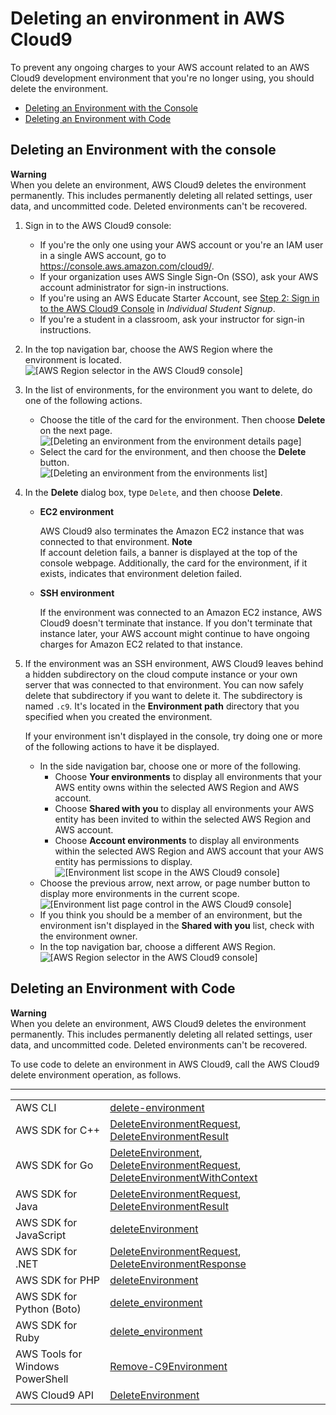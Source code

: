 # Deleting an environment in AWS Cloud9<a name="delete-environment"></a>

To prevent any ongoing charges to your AWS account related to an AWS Cloud9 development environment that you're no longer using, you should delete the environment\.
+  [Deleting an Environment with the Console](#delete-environment-console) 
+  [Deleting an Environment with Code](#delete-environment-code) 

## Deleting an Environment with the console<a name="delete-environment-console"></a>

**Warning**  
When you delete an environment, AWS Cloud9 deletes the environment permanently\. This includes permanently deleting all related settings, user data, and uncommitted code\. Deleted environments can't be recovered\.

1. Sign in to the AWS Cloud9 console:
   + If you're the only one using your AWS account or you're an IAM user in a single AWS account, go to [https://console\.aws\.amazon\.com/cloud9/](https://console.aws.amazon.com/cloud9/)\.
   + If your organization uses AWS Single Sign\-On \(SSO\), ask your AWS account administrator for sign\-in instructions\.
   + If you're using an AWS Educate Starter Account, see [Step 2: Sign in to the AWS Cloud9 Console](setup-student.md#setup-student-sign-in-ide) in *Individual Student Signup*\.
   + If you're a student in a classroom, ask your instructor for sign\-in instructions\.

1. In the top navigation bar, choose the AWS Region where the environment is located\.  
![\[AWS Region selector in the AWS Cloud9 console\]](http://docs.aws.amazon.com/cloud9/latest/user-guide/images/console-region.png)

1. In the list of environments, for the environment you want to delete, do one of the following actions\.
   + Choose the title of the card for the environment\. Then choose **Delete** on the next page\.  
![\[Deleting an environment from the environment details page\]](http://docs.aws.amazon.com/cloud9/latest/user-guide/images/console-delete-env.png)
   + Select the card for the environment, and then choose the **Delete** button\.  
![\[Deleting an environment from the environments list\]](http://docs.aws.amazon.com/cloud9/latest/user-guide/images/console-delete-env-card.png)

1. In the **Delete** dialog box, type `Delete`, and then choose **Delete**\.
   + **EC2 environment**

     AWS Cloud9 also terminates the Amazon EC2 instance that was connected to that environment\.
**Note**  
If account deletion fails, a banner is displayed at the top of the console webpage\. Additionally, the card for the environment, if it exists, indicates that environment deletion failed\.
   + **SSH environment**

     If the environment was connected to an Amazon EC2 instance, AWS Cloud9 doesn't terminate that instance\. If you don't terminate that instance later, your AWS account might continue to have ongoing charges for Amazon EC2 related to that instance\.

1. If the environment was an SSH environment, AWS Cloud9 leaves behind a hidden subdirectory on the cloud compute instance or your own server that was connected to that environment\. You can now safely delete that subdirectory if you want to delete it\. The subdirectory is named `.c9`\. It's located in the **Environment path** directory that you specified when you created the environment\.

   If your environment isn't displayed in the console, try doing one or more of the following actions to have it be displayed\.
   + In the side navigation bar, choose one or more of the following\.
     + Choose **Your environments** to display all environments that your AWS entity owns within the selected AWS Region and AWS account\.
     + Choose **Shared with you** to display all environments your AWS entity has been invited to within the selected AWS Region and AWS account\.
     + Choose **Account environments** to display all environments within the selected AWS Region and AWS account that your AWS entity has permissions to display\.  
![\[Environment list scope in the AWS Cloud9 console\]](http://docs.aws.amazon.com/cloud9/latest/user-guide/images/console-env-list.png)
   + Choose the previous arrow, next arrow, or page number button to display more environments in the current scope\.  
![\[Environment list page control in the AWS Cloud9 console\]](http://docs.aws.amazon.com/cloud9/latest/user-guide/images/console-find-env.png)
   + If you think you should be a member of an environment, but the environment isn't displayed in the **Shared with you** list, check with the environment owner\.
   + In the top navigation bar, choose a different AWS Region\.  
![\[AWS Region selector in the AWS Cloud9 console\]](http://docs.aws.amazon.com/cloud9/latest/user-guide/images/console-region.png)

## Deleting an Environment with Code<a name="delete-environment-code"></a>

**Warning**  
When you delete an environment, AWS Cloud9 deletes the environment permanently\. This includes permanently deleting all related settings, user data, and uncommitted code\. Deleted environments can't be recovered\.

To use code to delete an environment in AWS Cloud9, call the AWS Cloud9 delete environment operation, as follows\.


****  

|  |  | 
| --- |--- |
|  AWS CLI  |   [delete\-environment](https://docs.aws.amazon.com/cli/latest/reference/cloud9/delete-environment.html)   | 
|  AWS SDK for C\+\+  |   [DeleteEnvironmentRequest](https://sdk.amazonaws.com/cpp/api/LATEST/class_aws_1_1_cloud9_1_1_model_1_1_delete_environment_request.html), [DeleteEnvironmentResult](https://sdk.amazonaws.com/cpp/api/LATEST/class_aws_1_1_cloud9_1_1_model_1_1_delete_environment_result.html)   | 
|  AWS SDK for Go  |   [DeleteEnvironment](https://docs.aws.amazon.com/sdk-for-go/api/service/cloud9/#Cloud9.DeleteEnvironment), [DeleteEnvironmentRequest](https://docs.aws.amazon.com/sdk-for-go/api/service/cloud9/#Cloud9.DeleteEnvironmentRequest), [DeleteEnvironmentWithContext](https://docs.aws.amazon.com/sdk-for-go/api/service/cloud9/#Cloud9.DeleteEnvironmentWithContext)   | 
|  AWS SDK for Java  |   [DeleteEnvironmentRequest](https://docs.aws.amazon.com/AWSJavaSDK/latest/javadoc/com/amazonaws/services/cloud9/model/DeleteEnvironmentRequest.html), [DeleteEnvironmentResult](https://docs.aws.amazon.com/AWSJavaSDK/latest/javadoc/com/amazonaws/services/cloud9/model/DeleteEnvironmentResult.html)   | 
|  AWS SDK for JavaScript  |   [deleteEnvironment](https://docs.aws.amazon.com/AWSJavaScriptSDK/latest/AWS/Cloud9.html#deleteEnvironment-property)   | 
|  AWS SDK for \.NET  |   [DeleteEnvironmentRequest](https://docs.aws.amazon.com/sdkfornet/v3/apidocs/items/Cloud9/TDeleteEnvironmentRequest.html), [DeleteEnvironmentResponse](https://docs.aws.amazon.com/sdkfornet/v3/apidocs/items/Cloud9/TDeleteEnvironmentResponse.html)   | 
|  AWS SDK for PHP  |   [deleteEnvironment](https://docs.aws.amazon.com/aws-sdk-php/v3/api/api-cloud9-2017-09-23.html#deleteenvironment)   | 
|  AWS SDK for Python \(Boto\)  |   [delete\_environment](https://boto3.readthedocs.io/en/latest/reference/services/cloud9.html#Cloud9.Client.delete_environment)   | 
|  AWS SDK for Ruby  |   [delete\_environment](https://docs.aws.amazon.com/sdk-for-ruby/v3/api/Aws/Cloud9/Client.html#delete_environment-instance_method)   | 
|  AWS Tools for Windows PowerShell  |   [Remove\-C9Environment](https://docs.aws.amazon.com/powershell/latest/reference/items/Remove-C9Environment.html)   | 
|  AWS Cloud9 API  |   [DeleteEnvironment](https://docs.aws.amazon.com/cloud9/latest/APIReference/API_DeleteEnvironment.html)   | 